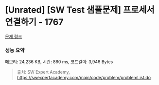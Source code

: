 # [Unrated] [SW Test 샘플문제] 프로세서 연결하기 - 1767 

[문제 링크](https://swexpertacademy.com/main/code/problem/problemDetail.do?contestProbId=AV4suNtaXFEDFAUf) 

### 성능 요약

메모리: 24,236 KB, 시간: 860 ms, 코드길이: 3,946 Bytes



> 출처: SW Expert Academy, https://swexpertacademy.com/main/code/problem/problemList.do